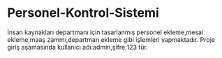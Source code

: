 # Personel-Kontrol-Sistemi
İnsan kaynakları departmanı için tasarlanmış personel ekleme,mesai ekleme,maaş zammı,departman ekleme gibi işlemleri yapmaktadır.
Proje giriş aşamasında kullanıcı adı:admin,şifre:123 tür.
